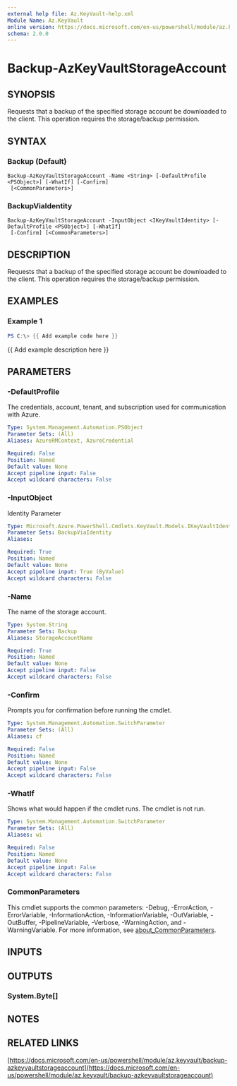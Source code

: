 ```yaml
---
external help file: Az.KeyVault-help.xml
Module Name: Az.KeyVault
online version: https://docs.microsoft.com/en-us/powershell/module/az.keyvault/backup-azkeyvaultstorageaccount
schema: 2.0.0
---
```


# Backup-AzKeyVaultStorageAccount

## SYNOPSIS
Requests that a backup of the specified storage account be downloaded to the client.
This operation requires the storage/backup permission.

## SYNTAX

### Backup (Default)
```
Backup-AzKeyVaultStorageAccount -Name <String> [-DefaultProfile <PSObject>] [-WhatIf] [-Confirm]
 [<CommonParameters>]
```

### BackupViaIdentity
```
Backup-AzKeyVaultStorageAccount -InputObject <IKeyVaultIdentity> [-DefaultProfile <PSObject>] [-WhatIf]
 [-Confirm] [<CommonParameters>]
```

## DESCRIPTION
Requests that a backup of the specified storage account be downloaded to the client.
This operation requires the storage/backup permission.

## EXAMPLES

### Example 1
```powershell
PS C:\> {{ Add example code here }}
```

{{ Add example description here }}

## PARAMETERS

### -DefaultProfile
The credentials, account, tenant, and subscription used for communication with Azure.

```yaml
Type: System.Management.Automation.PSObject
Parameter Sets: (All)
Aliases: AzureRMContext, AzureCredential

Required: False
Position: Named
Default value: None
Accept pipeline input: False
Accept wildcard characters: False
```

### -InputObject
Identity Parameter

```yaml
Type: Microsoft.Azure.PowerShell.Cmdlets.KeyVault.Models.IKeyVaultIdentity
Parameter Sets: BackupViaIdentity
Aliases:

Required: True
Position: Named
Default value: None
Accept pipeline input: True (ByValue)
Accept wildcard characters: False
```

### -Name
The name of the storage account.

```yaml
Type: System.String
Parameter Sets: Backup
Aliases: StorageAccountName

Required: True
Position: Named
Default value: None
Accept pipeline input: False
Accept wildcard characters: False
```

### -Confirm
Prompts you for confirmation before running the cmdlet.

```yaml
Type: System.Management.Automation.SwitchParameter
Parameter Sets: (All)
Aliases: cf

Required: False
Position: Named
Default value: None
Accept pipeline input: False
Accept wildcard characters: False
```

### -WhatIf
Shows what would happen if the cmdlet runs.
The cmdlet is not run.

```yaml
Type: System.Management.Automation.SwitchParameter
Parameter Sets: (All)
Aliases: wi

Required: False
Position: Named
Default value: None
Accept pipeline input: False
Accept wildcard characters: False
```

### CommonParameters
This cmdlet supports the common parameters: -Debug, -ErrorAction, -ErrorVariable, -InformationAction, -InformationVariable, -OutVariable, -OutBuffer, -PipelineVariable, -Verbose, -WarningAction, and -WarningVariable. For more information, see [about_CommonParameters](http://go.microsoft.com/fwlink/?LinkID=113216).

## INPUTS

## OUTPUTS

### System.Byte[]
## NOTES

## RELATED LINKS

[https://docs.microsoft.com/en-us/powershell/module/az.keyvault/backup-azkeyvaultstorageaccount](https://docs.microsoft.com/en-us/powershell/module/az.keyvault/backup-azkeyvaultstorageaccount)

